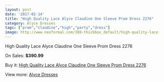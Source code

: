 ```yaml
---
layout: post
date: '2017-02-14'
title: "High Quality Lace Alyce Claudine One Sleeve Prom Dress 2276"
category: Alyce Dresses
tags: ["prom","claudine","high","party","dress"]
image: http://www.neoformal.com/308-thickbox_default/high-quality-lace-alyce-claudine-one-sleeve-prom-dress-2276.jpg
---
```

High Quality Lace Alyce Claudine One Sleeve Prom Dress 2276

On Sales: **$390.99**
<a href="https://www.neoformal.com/en/alyce-dresses/108-high-quality-lace-alyce-claudine-one-sleeve-prom-dress-2276.html"><amp-img layout="responsive" width="600" height="600" src="//www.neoformal.com/308-thickbox_default/high-quality-lace-alyce-claudine-one-sleeve-prom-dress-2276.jpg" alt="High Quality Lace Alyce Claudine One Sleeve Prom Dress 2276 0" /></a>
<a href="https://www.neoformal.com/en/alyce-dresses/108-high-quality-lace-alyce-claudine-one-sleeve-prom-dress-2276.html"><amp-img layout="responsive" width="600" height="600" src="//www.neoformal.com/310-thickbox_default/high-quality-lace-alyce-claudine-one-sleeve-prom-dress-2276.jpg" alt="High Quality Lace Alyce Claudine One Sleeve Prom Dress 2276 1" /></a>
<a href="https://www.neoformal.com/en/alyce-dresses/108-high-quality-lace-alyce-claudine-one-sleeve-prom-dress-2276.html"><amp-img layout="responsive" width="600" height="600" src="//www.neoformal.com/309-thickbox_default/high-quality-lace-alyce-claudine-one-sleeve-prom-dress-2276.jpg" alt="High Quality Lace Alyce Claudine One Sleeve Prom Dress 2276 2" /></a>

Buy it: [High Quality Lace Alyce Claudine One Sleeve Prom Dress 2276](https://www.neoformal.com/en/alyce-dresses/108-high-quality-lace-alyce-claudine-one-sleeve-prom-dress-2276.html "High Quality Lace Alyce Claudine One Sleeve Prom Dress 2276")

View more: [Alyce Dresses](https://www.neoformal.com/en/3-alyce-dresses "Alyce Dresses")